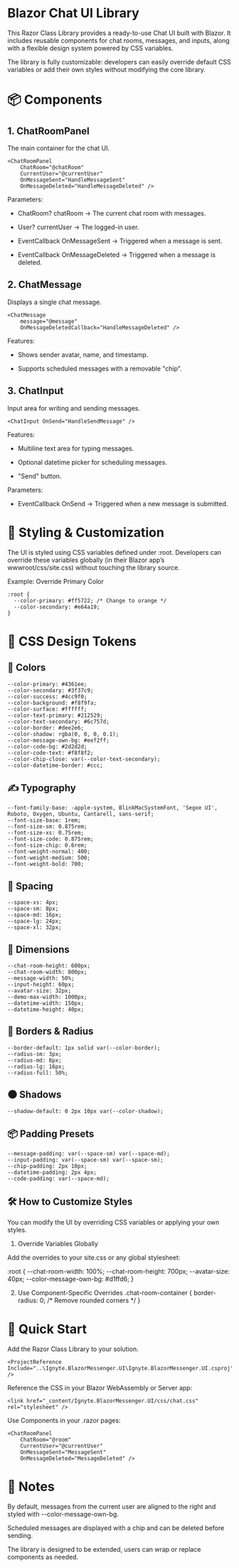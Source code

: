 ﻿# Blazor Chat UI Library

This Razor Class Library provides a ready-to-use Chat UI built with Blazor. It includes reusable components for chat rooms, messages, and inputs, along with a flexible design system powered by CSS variables.

The library is fully customizable: developers can easily override default CSS variables or add their own styles without modifying the core library.

# 📦 Components
## 1. ChatRoomPanel

The main container for the chat UI.
```
<ChatRoomPanel 
    ChatRoom="@chatRoom"
    CurrentUser="@currentUser"
    OnMessageSent="HandleMessageSent"
    OnMessageDeleted="HandleMessageDeleted" />
```

Parameters:

- ChatRoom? chatRoom → The current chat room with messages.

- User? currentUser → The logged-in user.

- EventCallback<Message> OnMessageSent → Triggered when a message is sent.

- EventCallback<Message> OnMessageDeleted → Triggered when a message is deleted.

## 2. ChatMessage

Displays a single chat message.
```
<ChatMessage 
    message="@message"
    OnMessageDeletedCallback="HandleMessageDeleted" />
```

Features:

- Shows sender avatar, name, and timestamp.

- Supports scheduled messages with a removable "chip".

## 3. ChatInput

Input area for writing and sending messages.
```
<ChatInput OnSend="HandleSendMessage" />
```

Features:

- Multiline text area for typing messages.

- Optional datetime picker for scheduling messages.

- "Send" button.

Parameters:

- EventCallback<Message> OnSend → Triggered when a new message is submitted.

# 🎨 Styling & Customization

The UI is styled using CSS variables defined under :root.
Developers can override these variables globally (in their Blazor app’s wwwroot/css/site.css) without touching the library source.

Example: Override Primary Color
```
:root {
  --color-primary: #ff5722; /* Change to orange */
  --color-secondary: #e64a19;
}
```
# 📐 CSS Design Tokens
## 🎨 Colors
```
--color-primary: #4361ee;
--color-secondary: #3f37c9;
--color-success: #4cc9f0;
--color-background: #f8f9fa;
--color-surface: #ffffff;
--color-text-primary: #212529;
--color-text-secondary: #6c757d;
--color-border: #dee2e6;
--color-shadow: rgba(0, 0, 0, 0.1);
--color-message-own-bg: #eef2ff;
--color-code-bg: #2d2d2d;
--color-code-text: #f8f8f2;
--color-chip-close: var(--color-text-secondary);
--color-datetime-border: #ccc;
```
## ✍ Typography
```
--font-family-base: -apple-system, BlinkMacSystemFont, 'Segoe UI', Roboto, Oxygen, Ubuntu, Cantarell, sans-serif;
--font-size-base: 1rem;
--font-size-sm: 0.875rem;
--font-size-xs: 0.75rem;
--font-size-code: 0.875rem;
--font-size-chip: 0.6rem;
--font-weight-normal: 400;
--font-weight-medium: 500;
--font-weight-bold: 700;
```
## 📏 Spacing
```
--space-xs: 4px;
--space-sm: 8px;
--space-md: 16px;
--space-lg: 24px;
--space-xl: 32px;
```
## 📐 Dimensions
```
--chat-room-height: 600px;
--chat-room-width: 800px;
--message-width: 50%;
--input-height: 60px;
--avatar-size: 32px;
--demo-max-width: 1000px;
--datetime-width: 150px;
--datetime-height: 40px;
```

## 🔲 Borders & Radius
```
--border-default: 1px solid var(--color-border);
--radius-sm: 3px;
--radius-md: 8px;
--radius-lg: 16px;
--radius-full: 50%;
```

## 🌑 Shadows
```
--shadow-default: 0 2px 10px var(--color-shadow);
```

## 📦 Padding Presets
```
--message-padding: var(--space-sm) var(--space-md);
--input-padding: var(--space-sm) var(--space-sm);
--chip-padding: 2px 10px;
--datetime-padding: 2px 4px;
--code-padding: var(--space-md);
```

## 🛠 How to Customize Styles

You can modify the UI by overriding CSS variables or applying your own styles.

1. Override Variables Globally

Add the overrides to your site.css or any global stylesheet:

:root {
  --chat-room-width: 100%;
  --chat-room-height: 700px;
  --avatar-size: 40px;
  --color-message-own-bg: #d1ffd6;
}

2. Use Component-Specific Overrides
.chat-room-container {
  border-radius: 0; /* Remove rounded corners */
}


# 🚀 Quick Start

Add the Razor Class Library to your solution.
```
<ProjectReference Include="..\Ignyte.BlazorMessenger.UI\Ignyte.BlazorMessenger.UI.csproj" />
```

Reference the CSS in your Blazor WebAssembly or Server app:
```
<link href="_content/Ignyte.BlazorMessenger.UI/css/chat.css" rel="stylesheet" />

```
Use Components in your .razor pages:
```
<ChatRoomPanel 
    ChatRoom="@room" 
    CurrentUser="@currentUser"
    OnMessageSent="MessageSent"
    OnMessageDeleted="MessageDeleted" />
```
# 📌 Notes

By default, messages from the current user are aligned to the right and styled with --color-message-own-bg.

Scheduled messages are displayed with a chip and can be deleted before sending.

The library is designed to be extended, users can wrap or replace components as needed.
